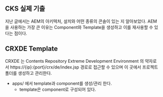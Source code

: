 ## CKS 실제 기출


지난 글에서는 AEM의 아키텍처, 설치와 어떤 종류의 콘솔이 있는 지 알아보았다.
AEM을 사용하는 가장 큰 이유는 Component와 Template을 생성하고 이를 재사용할 수 있다는 점이다.

## CRXDE Template

CRXDE 는 Contents Repository Extreme Development Environment 의 약자로서 
https://{ip}:{port}/crx/de/index.jsp 경로로 접근할 수 있으며 이 곳에서 프로젝트 폴더를 생성하고 관리한다.

- apps/ 에서 template과 component를 생성/관리 한다.
  - template은 component로 구성되어 있다.